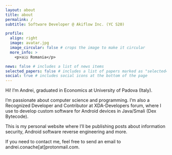 ```yaml
---
layout: about
title: about
permalink: /
subtitle: Software Developer @ Akiflow Inc. (YC S20)

profile:
  align: right
  image: avatar.jpg
  image_circular: false # crops the image to make it circular
  more_info: >
    <p>🇷🇴 Romania</p>

news: false # includes a list of news items
selected_papers: false # includes a list of papers marked as "selected={true}"
social: true # includes social icons at the bottom of the page
---
```


Hi! I’m Andrei, graduated in Economics at University of Padova (Italy).

I’m passionate about computer science and programming. I’m also a Recognized Developer and Contributor at XDA-Developers forum, where I use to develop custom software for Android devices in Java/Smali (Dex Bytecode).

This is my personal website where I’ll be publishing posts about information security, Android software reverse engineering and more.

If you need to contact me, feel free to send an email to andrei.conache[at]protonmail.com.